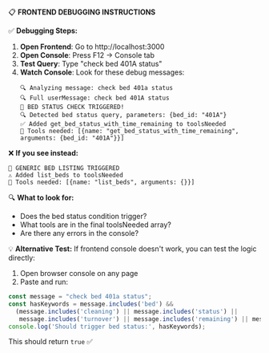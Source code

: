 📋 **FRONTEND DEBUGGING INSTRUCTIONS**

✅ **Debugging Steps:**

1. **Open Frontend**: Go to http://localhost:3000
2. **Open Console**: Press F12 → Console tab
3. **Test Query**: Type "check bed 401A status"
4. **Watch Console**: Look for these debug messages:
   ```
   🔍 Analyzing message: check bed 401a status
   🔍 Full userMessage: check bed 401A status
   🎯 BED STATUS CHECK TRIGGERED!
   🔍 Detected bed status query, parameters: {bed_id: "401A"}
   ✅ Added get_bed_status_with_time_remaining to toolsNeeded
   🔧 Tools needed: [{name: "get_bed_status_with_time_remaining", arguments: {bed_id: "401A"}}]
   ```

❌ **If you see instead:**
   ```
   🏥 GENERIC BED LISTING TRIGGERED
   ⚠️ Added list_beds to toolsNeeded
   🔧 Tools needed: [{name: "list_beds", arguments: {}}]
   ```

🔍 **What to look for:**
- Does the bed status condition trigger?
- What tools are in the final toolsNeeded array?
- Are there any errors in the console?

💡 **Alternative Test:**
If frontend console doesn't work, you can test the logic directly:

1. Open browser console on any page
2. Paste and run:
```javascript
const message = "check bed 401a status";
const hasKeywords = message.includes('bed') && 
  (message.includes('cleaning') || message.includes('status') || 
   message.includes('turnover') || message.includes('remaining') || message.includes('time'));
console.log('Should trigger bed status:', hasKeywords);
```

This should return `true` ✅

